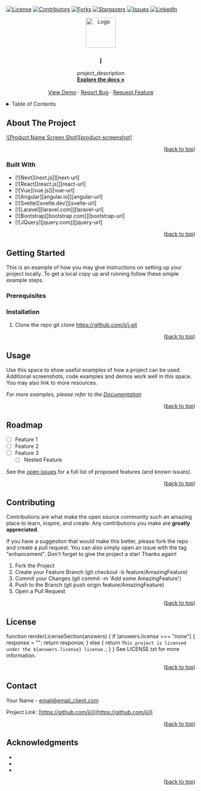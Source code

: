 <a name="readme-top"></a>

[![License](https://img.shields.io/badge/License-Apache%202.0-blue.svg)](https://opensource.org/licenses/Apache-2.0)
[![Contributors](https://img.shields.io/github/contributors/jj/j.svg?style=plastic&logo=appveyor)](https://github.com/jj/j/graphs/contributors)
[![Forks](https://img.shields.io/github/forks/jj/j.svg?style=plastic&logo=appveyor)](https://github.com/jj/j/network/members)
[![Stargazers](https://img.shields.io/github/stars/jj/j.svg?style=plastic&logo=appveyor)](https://github.com/jj/j/stargazers)
[![Issues](https://img.shields.io/github/issues/jj/j.svg?style=plastic&logo=appveyor)](https://github.com/jj/j/issues)
[![LinkedIn](https://img.shields.io/badge/-linkedin-black.svg?style=plastic&logo=appveyor&logo=linkedin&colorb=555)](https://linkedin.com/in/j)

<!-- PROJECT LOGO -->

<div align="center">
  <a href="https://github.com/jj/j">
    <img src="images/logo.png" alt="Logo" width="80" height="80">
  </a>

<h3 align="center">j</h3>

  <p align="center">
    project_description
    <br />
    <a href="https://github.com/jj/j"><strong>Explore the docs »</strong></a>
    <br />
    <br />
    <a href="https://github.com/jj/j">View Demo</a>
    ·
    <a href="https://github.com/jj/j/issues">Report Bug</a>
    ·
    <a href="https://github.com/jj/j/issues">Request Feature</a>
  </p>
</div>

<!-- TABLE OF CONTENTS -->
<details>
  <summary>Table of Contents</summary>
  <ol>
    <li>
      <a href="#about-the-project">About The Project</a>
      <ul>
        <li><a href="#built-with">Built With</a></li>
      </ul>
    </li>
    <li>
      <a href="#getting-started">Getting Started</a>
      <ul>
        <li><a href="#prerequisites">Prerequisites</a></li>
        <li><a href="#installation">Installation</a></li>
      </ul>
    </li>
    <li><a href="#usage">Usage</a></li>
    <li><a href="#roadmap">Roadmap</a></li>
    <li><a href="#contributing">Contributing</a></li>
    <li><a href="#license">License</a></li>
    <li><a href="#contact">Contact</a></li>
    <li><a href="#acknowledgments">Acknowledgments</a></li>
  </ol>
</details>

<!-- ABOUT THE PROJECT -->

## About The Project

[![Product Name Screen Shot][product-screenshot]](https://example.com)

<p align="right">(<a href="#readme-top">back to top</a>)</p>

### Built With

- [![Next][next.js]][next-url]
- [![React][react.js]][react-url]
- [![Vue][vue.js]][vue-url]
- [![Angular][angular.io]][angular-url]
- [![Svelte][svelte.dev]][svelte-url]
- [![Laravel][laravel.com]][laravel-url]
- [![Bootstrap][bootstrap.com]][bootstrap-url]
- [![JQuery][jquery.com]][jquery-url]

<p align="right">(<a href="#readme-top">back to top</a>)</p>

<!-- GETTING STARTED -->

## Getting Started

This is an example of how you may give instructions on setting up your project locally.
To get a local copy up and running follow these simple example steps.

### Prerequisites

### Installation

1. Clone the repo
   git clone https://github.com/jj/j.git

<p align="right">(<a href="#readme-top">back to top</a>)</p>

<!-- USAGE EXAMPLES -->

## Usage

Use this space to show useful examples of how a project can be used. Additional screenshots, code examples and demos work well in this space. You may also link to more resources.

_For more examples, please refer to the [Documentation](https://example.com)_

<p align="right">(<a href="#readme-top">back to top</a>)</p>

<!-- ROADMAP -->

## Roadmap

- [ ] Feature 1
- [ ] Feature 2
- [ ] Feature 3
  - [ ] Nested Feature

See the [open issues](https://github.com/jj/j/issues) for a full list of proposed features (and known issues).

<p align="right">(<a href="#readme-top">back to top</a>)</p>

<!-- CONTRIBUTING -->

## Contributing

Contributions are what make the open source community such an amazing place to learn, inspire, and create. Any contributions you make are **greatly appreciated**.

If you have a suggestion that would make this better, please fork the repo and create a pull request. You can also simply open an issue with the tag "enhancement".
Don't forget to give the project a star! Thanks again!

1. Fork the Project
2. Create your Feature Branch (git checkout -b feature/AmazingFeature)
3. Commit your Changes (git commit -m 'Add some AmazingFeature')
4. Push to the Branch (git push origin feature/AmazingFeature)
5. Open a Pull Request

<p align="right">(<a href="#readme-top">back to top</a>)</p>

<!-- LICENSE -->

## License

function renderLicenseSection(answers) {
if (answers.license === "none") {
response = "";
return response;
} else {
return `This project is licensed under the ${answers.license} license.`;
}
}
See LICENSE.txt for more information.

<p align="right">(<a href="#readme-top">back to top</a>)</p>

<!-- CONTACT -->

## Contact

Your Name - email@email_client.com

Project Link: [https://github.com/jj/j](https://github.com/jj/j)

<p align="right">(<a href="#readme-top">back to top</a>)</p>

<!-- ACKNOWLEDGMENTS -->

## Acknowledgments

- []()
- []()
- []()

<p align="right">(<a href="#readme-top">back to top</a>)</p>
